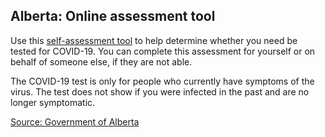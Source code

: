 ## Alberta: Online assessment tool

Use this [self-assessment tool](https://myhealth.alberta.ca/Journey/COVID-19/Pages/COVID-Self-Assessment.aspx) to help determine whether you need be tested for COVID-19. You can complete this assessment for yourself or on behalf of someone else, if they are not able.

The COVID-19 test is only for people who currently have symptoms of the virus. The test does not show if you were infected in the past and are no longer symptomatic.

[Source: Government of Alberta](https://www.albertahealthservices.ca/)
